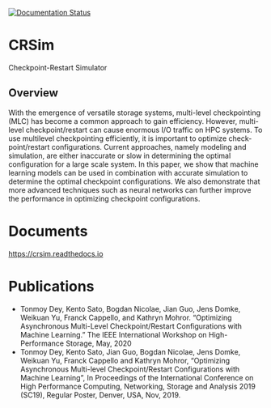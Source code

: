 [![Documentation Status](https://readthedocs.org/projects/crsim/badge/?version=latest)](https://crsim.readthedocs.io/ja/latest/?badge=latest)
      
# CRSim
Checkpoint-Restart Simulator
## Overview
With the emergence of versatile storage systems, multi-level checkpointing (MLC) has become a common approach to gain efficiency. However, multi-level checkpoint/restart can cause enormous I/O traffic on HPC systems. To use multilevel checkpointing efficiently, it is important to optimize check-point/restart configurations. Current approaches, namely modeling and simulation, are either inaccurate or slow in determining the optimal configuration for a large scale system. In this paper, we show that machine learning models can be used in combination with accurate simulation to determine the optimal checkpoint configurations. We also demonstrate that more advanced techniques such as neural networks can further improve the performance in optimizing checkpoint configurations.

# Documents
https://crsim.readthedocs.io

# Publications
* Tonmoy Dey, Kento Sato, Bogdan Nicolae, Jian Guo, Jens Domke, Weikuan Yu, Franck Cappello, and Kathryn Mohror. “Optimizing Asynchronous Multi-Level Checkpoint/Restart Configurations with Machine Learning.” The IEEE International Workshop on High-Performance Storage, May, 2020
* Tonmoy Dey, Kento Sato, Jian Guo, Bogdan Nicolae, Jens Domke, Weikuan Yu, Franck Cappello and Kathryn Mohror, “Optimizing Asynchronous Multi-level Checkpoint/Restart Configurations with Machine Learning”, In Proceedings of the International Conference on High Performance Computing, Networking, Storage and Analysis 2019 (SC19), Regular Poster, Denver, USA, Nov, 2019.
